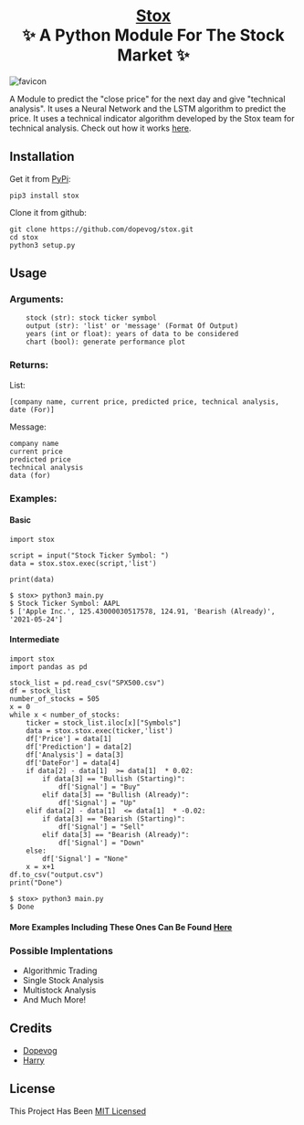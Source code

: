 <h1 align="center" style="border-bottom: none">
    <b>
        <a href="https://pypi.org/project/stox/">Stox </a><br>
    </b>
    ✨ A Python Module For The Stock Market ✨ <br>

</h1>

![favicon](https://user-images.githubusercontent.com/82938580/120155303-494c4d00-c20e-11eb-80b2-861414c28f3f.png)

A Module to predict the "close price" for the next day and give "technical analysis". It 
 uses a Neural Network and the LSTM algorithm to predict the price. It uses a technical 
 indicator algorithm developed by the Stox team for technical analysis. Check out how it works [here](https://github.com/cstox/stox/blob/main/Workings.md).

## Installation
Get it from [PyPi](https://pypi.org/project/stox/):
```
pip3 install stox
```
Clone it from github:
```
git clone https://github.com/dopevog/stox.git
cd stox
python3 setup.py
```

## Usage
### Arguments:
```
    stock (str): stock ticker symbol
    output (str): 'list' or 'message' (Format Of Output)
    years (int or float): years of data to be considered
    chart (bool): generate performance plot
```

### Returns:
List: 
```
[company name, current price, predicted price, technical analysis, date (For)]
```
Message:
```
company name
current price
predicted price
technical analysis
data (for)
```

### Examples:
#### Basic
```
import stox

script = input("Stock Ticker Symbol: ")
data = stox.stox.exec(script,'list')

print(data)
```
```
$ stox> python3 main.py
$ Stock Ticker Symbol: AAPL
$ ['Apple Inc.', 125.43000030517578, 124.91, 'Bearish (Already)', '2021-05-24']
```
#### Intermediate
```
import stox
import pandas as pd

stock_list = pd.read_csv("SPX500.csv") 
df = stock_list 
number_of_stocks = 505 
x = 0
while x < number_of_stocks:
    ticker = stock_list.iloc[x]["Symbols"]
    data = stox.stox.exec(ticker,'list')
    df['Price'] = data[1] 
    df['Prediction'] = data[2]
    df['Analysis'] = data[3]
    df['DateFor'] = data[4]
    if data[2] - data[1]  >= data[1]  * 0.02:
        if data[3] == "Bullish (Starting)":
            df['Signal'] = "Buy"
        elif data[3] == "Bullish (Already)":
            df['Signal'] = "Up"
    elif data[2] - data[1]  <= data[1]  * -0.02:
        if data[3] == "Bearish (Starting)":
            df['Signal'] = "Sell"
        elif data[3] == "Bearish (Already)":
            df['Signal'] = "Down"
    else:
        df['Signal'] = "None"
    x = x+1
df.to_csv("output.csv") 
print("Done") 
```
```
$ stox> python3 main.py
$ Done
```
#### More Examples Including These Ones Can Be Found [Here](https://github.com/cstox/stox/tree/main/Examples)

### Possible Implentations
* Algorithmic Trading
* Single Stock Analysis
* Multistock Analysis
* And Much More!

## Credits
* [Dopevog](https://github.com/dopevog)
* [Harry](https://github.com/fineans)

## License
This Project Has Been [MIT Licensed](https://github.com/cstox/stox/blob/main/License.txt)

